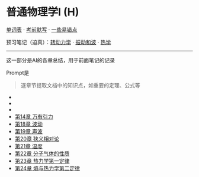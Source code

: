 # 普通物理学I (H)

[单词表](./WORD_BANK) · [考前默写](./recite-it-1) · [一些易错点](./PHY-bt-x4-stupidity)

预习笔记（迫真）：[转动力学](./PHY-bt-x1-Rotational) · [振动和波](./PHY-bt-x6-oscillation-and-wave) · [热学](./PHY-bt-x8-thermodynamics)

---

这一部分是AI的各章总结，用于前面笔记的记录

Prompt是

> 逐章节提取文档中的知识点，如重要的定理、公式等

* [](./PHY-ds4r-x1-fluid-dynamics                  )
* [](./PHY-ds4r-x2-oscillation                     )
* [](./PHY-ds4r-x3-non-slipping-rotation           )
* [第14章 万有引力](./PHY-ds4r-x4-ch14-gravitation-raw            )
* [第18章 波动](./PHY-ds4r-x5-ch18-wave-motion-raw            )
* [第19章 声波](./PHY-ds4r-x6-ch19-sound-wave-raw             )
* [第20章 狭义相对论](./PHY-ds4r-x7-ch20-special-relativity         )
* [第21章 温度](./PHY-ds4r-x8-ch21-tempreture                 )
* [第22章 分子气体的性质](./PHY-ds4r-ch22                               )
* [第23章 热力学第一定律](./PHY-ds4r-ch23                               )
* [第24章 熵与热力学第二定律](./PHY-ds4r-ch24 )
